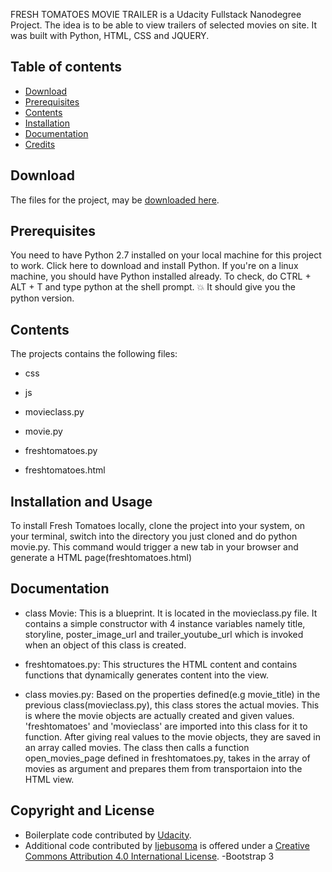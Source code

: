 
FRESH TOMATOES MOVIE TRAILER is a Udacity Fullstack Nanodegree Project. The idea is to be able to view trailers of selected movies on site.
It was built with Python, HTML, CSS and JQUERY.



## Table of contents

- [Download](#download)
- [Prerequisites](#Prerequisites)
- [Contents](#contents)
- [Installation](#installation-and-usage)
- [Documentation](#documentation)
- [Credits](#copyright-and-license)


## Download

The files for the project, may be [downloaded here](https://github.com/Ijebusoma/movietrailer/archive/master.zip).

## Prerequisites
You need to have Python 2.7 installed on your local machine for this project to work. Click here to download and install Python. If you're on a linux machine, you should have Python installed already. To check, do CTRL + ALT + T and type python at the shell prompt. :boom: It should give you the python version. 

## Contents
The projects contains the following files:

- css

- js

- movieclass.py 

- movie.py

- freshtomatoes.py

- freshtomatoes.html

## Installation and Usage
To install Fresh Tomatoes locally, clone the project into your system, on your terminal, switch into the directory you just cloned and do python movie.py. This command would trigger a new tab in your browser and generate a HTML page(freshtomatoes.html)

## Documentation 
- class Movie: This is a blueprint. It is located in the movieclass.py file. It contains a simple constructor with 4 instance variables namely title, storyline, poster_image_url and trailer_youtube_url which is invoked when an object of this class is created.

- freshtomatoes.py: This structures the HTML content and contains functions that dynamically generates content into the view.

- class movies.py: Based on the properties defined(e.g movie_title) in the previous class(movieclass.py), this class stores the actual movies. This is where the movie objects are actually created and given values. 'freshtomatoes' and 'movieclass' are imported into this class for it to function. After giving real values to the movie objects, they are saved in an array called movies. The class then calls a function open_movies_page defined in freshtomatoes.py, takes in the array of movies as argument and prepares them from transportaion into the HTML view.

## Copyright and License

- Boilerplate code contributed by [Udacity](http://www.udacity.com).
- Additional code contributed by [Ijebusoma]() is offered under a [Creative Commons Attribution 4.0 International License](http://creativecommons.org/licenses/by/4.0/).
-Bootstrap 3


